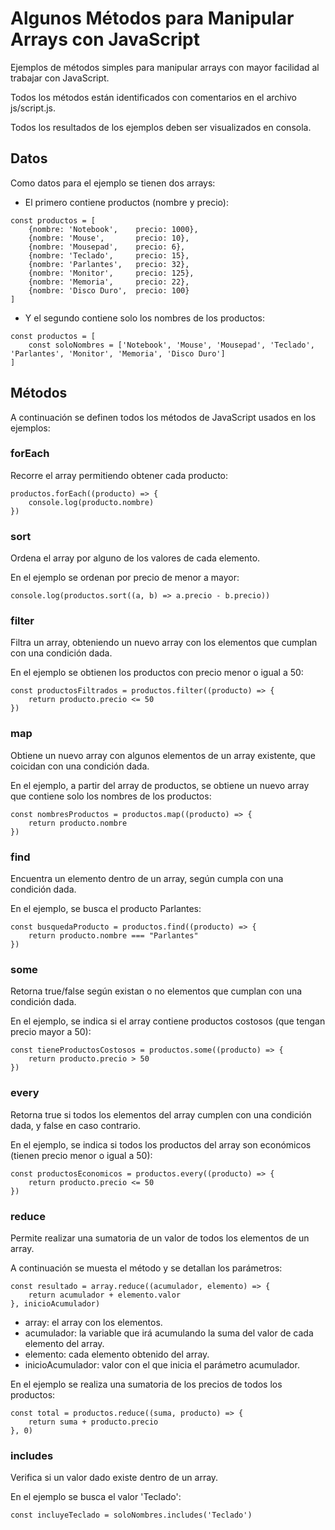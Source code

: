 # Algunos Métodos para Manipular Arrays con JavaScript

Ejemplos de métodos simples para manipular arrays con mayor facilidad al trabajar con JavaScript.

Todos los métodos están identificados con comentarios en el archivo js/script.js.

Todos los resultados de los ejemplos deben ser visualizados en consola.

## Datos

Como datos para el ejemplo se tienen dos arrays:

* El primero contiene productos (nombre y precio):

```
const productos = [
    {nombre: 'Notebook',    precio: 1000},
    {nombre: 'Mouse',       precio: 10},
    {nombre: 'Mousepad',    precio: 6},
    {nombre: 'Teclado',     precio: 15},
    {nombre: 'Parlantes',   precio: 32},
    {nombre: 'Monitor',     precio: 125},
    {nombre: 'Memoria',     precio: 22},
    {nombre: 'Disco Duro',  precio: 100}
]
```

* Y el segundo contiene solo los nombres de los productos:

```
const productos = [
    const soloNombres = ['Notebook', 'Mouse', 'Mousepad', 'Teclado', 'Parlantes', 'Monitor', 'Memoria', 'Disco Duro']
]
```

## Métodos

A continuación se definen todos los métodos de JavaScript usados en los ejemplos:

### forEach

Recorre el array permitiendo obtener cada producto:

```
productos.forEach((producto) => {
    console.log(producto.nombre)
})
```

### sort

Ordena el array por alguno de los valores de cada elemento.

En el ejemplo se ordenan por precio de menor a mayor:

```
console.log(productos.sort((a, b) => a.precio - b.precio))
```

### filter

Filtra un array, obteniendo un nuevo array con los elementos que cumplan con una condición dada.

En el ejemplo se obtienen los productos con precio menor o igual a 50:

```
const productosFiltrados = productos.filter((producto) => {
    return producto.precio <= 50
})
```

### map

Obtiene un nuevo array con algunos elementos de un array existente, que coicidan con una condición dada.

En el ejemplo, a partir del array de productos, se obtiene un nuevo array que contiene solo los nombres de los productos:

```
const nombresProductos = productos.map((producto) => {
    return producto.nombre
})
```

### find

Encuentra un elemento dentro de un array, según cumpla con una condición dada.

En el ejemplo, se busca el producto Parlantes:

```
const busquedaProducto = productos.find((producto) => {
    return producto.nombre === "Parlantes"
})
```

### some

Retorna true/false según existan o no elementos que cumplan con una condición dada.

En el ejemplo, se indica si el array contiene productos costosos (que tengan precio mayor a 50):

```
const tieneProductosCostosos = productos.some((producto) => {
    return producto.precio > 50
})
```

### every

Retorna true si todos los elementos del array cumplen con una condición dada, y false en caso contrario.

En el ejemplo, se indica si todos los productos del array son económicos (tienen precio menor o igual a 50):

```
const productosEconomicos = productos.every((producto) => {
    return producto.precio <= 50
})
```

### reduce

Permite realizar una sumatoria de un valor de todos los elementos de un array.

A continuación se muesta el método y se detallan los parámetros:

```
const resultado = array.reduce((acumulador, elemento) => {
    return acumulador + elemento.valor
}, inicioAcumulador)
```

* array: el array con los elementos.
* acumulador: la variable que irá acumulando la suma del valor de cada elemento del array.
* elemento: cada elemento obtenido del array.
* inicioAcumulador: valor con el que inicia el parámetro acumulador.

En el ejemplo se realiza una sumatoria de los precios de todos los productos:

```
const total = productos.reduce((suma, producto) => {
    return suma + producto.precio
}, 0)
```

### includes

Verifica si un valor dado existe dentro de un array.

En el ejemplo se busca el valor 'Teclado':

```
const incluyeTeclado = soloNombres.includes('Teclado')
```